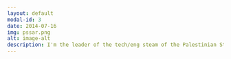 ```yaml
---
layout: default
modal-id: 3
date: 2014-07-16
img: pssar.png
alt: image-alt
description: I'm the leader of the tech/eng steam of the Palestinian Students & Scholars at Risk (PSSAR) intiative. I occationally help with their data and project management infrastrcture as well. You can learn more about PSSAR by clicking <a target="_blank" href="https://pssar.ca/our-mission">[here]</a>.
---
```

